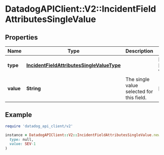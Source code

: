 # DatadogAPIClient::V2::IncidentFieldAttributesSingleValue

## Properties

| Name      | Type                                                                                    | Description                               | Notes                                     |
| --------- | --------------------------------------------------------------------------------------- | ----------------------------------------- | ----------------------------------------- |
| **type**  | [**IncidentFieldAttributesSingleValueType**](IncidentFieldAttributesSingleValueType.md) |                                           | [optional][default to &#39;dropdown&#39;] |
| **value** | **String**                                                                              | The single value selected for this field. | [optional]                                |

## Example

```ruby
require 'datadog_api_client/v2'

instance = DatadogAPIClient::V2::IncidentFieldAttributesSingleValue.new(
  type: null,
  value: SEV-1
)
```
